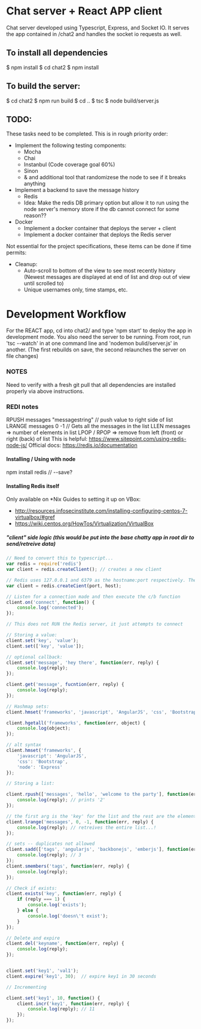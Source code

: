 # Chat server + React APP client
Chat server developed using Typescript, Express, and Socket IO. It serves the app contained in /chat2 and handles the socket io requests as well.

## To install all dependencies
$ npm install
$ cd chat2
$ npm install

## To build the server:
$ cd chat2
$ npm run build
$ cd ..
$ tsc
$ node build/server.js

## TODO:
These tasks need to be completed. This is in rough priority order:

* Implement the following testing components:
    * Mocha
    * Chai
    * Instanbul (Code coverage goal 60%)
    * Sinon
    * & and additional tool that randomizese the node to see if it breaks anything
* Implement a backend to save the message history
    * Redis
    * Idea: Make the redis DB primary option but allow it to run using the node server's memory store if the db cannot connect for some reason??
* Docker
    * Implement a docker container that deploys the server + client
    * Implement a docker container that deploys the Redis server

Not essential for the project specifications, these items can be done if time permits:
* Cleanup:
    * Auto-scroll to bottom of the view to see most recently history (Newest messages are displayed at end of list and drop out of view until scrolled to)
    * Unique usernames only, time stamps, etc.

# Development Workflow
For the REACT app, cd into chat2/ and type 'npm start' to deploy the app in development mode.
You also need the server to be running. From root, run 'tsc --watch' in at one command line and 'nodemon bulid/server.js' in another.
    (The first rebuilds on save, the second relaunches the server on file changes)


### NOTES
Need to verify with a fresh git pull that all dependencies are installed properly via above instructions.


### REDI notes
RPUSH messages "messagestring"  // push value to right side of list
LRANGE messages 0 -1     // Gets all the messages in the list
LLEN messages  => number of elements in list
LPOP / RPOP  => remove from left (front) or right (back) of list
This is helpful:    https://www.sitepoint.com/using-redis-node-js/
Official docs:      https://redis.io/documentation

#### Installing / Using with node
npm install redis  // --save?

#### Installing Redis itself
Only available on *Nix
Guides to setting it up on VBox: 
* http://resources.infosecinstitute.com/installing-configuring-centos-7-virtualbox/#gref
* https://wiki.centos.org/HowTos/Virtualization/VirtualBox


##### "client" side logic (this would be put into the base chatty app in root dir to send/retreive data)


```javascript
// Need to convert this to typescript...
var redis = require('redis')
var client = redis.createClient(); // creates a new client

// Redis uses 127.0.0.1 and 6379 as the hostname:port respectively. They can be provided as params
var client = redis.createCient(port, host);

// Listen for a connection made and then execute the c/b function
client.on('connect', function() {
    console.log('connected');
});

// This does not RUN the Redis server, it just attempts to connect

// Storing a value:
client.set('key', 'value');
client.set(['key', 'value']);

// optional callback:
client.set('message', 'hey there', function(err, reply) {
    console.log(reply);
});

client.get('message', fucntion(err, reply) {
    console.log(reply);
});

// Hashmap sets:
client.hmset('frameworks', 'javascript', 'AngularJS', 'css', 'Bootstrap', 'node', 'Express');

client.hgetall('frameworks', function(err, object) {
    console.log(object);
});

// alt syntax
client.hmset('frameworks', {
    'javascript': 'AngularJS',
    'css': 'Bootstrap',
    'node': 'Express'
});

// Storing a list:

client.rpush(['messages', 'hello', 'welcome to the party'], function(err, reply) {
    console.log(reply); // prints '2'
});

// the first arg is the 'key' for the list and the rest are the elements. The return value is the number of elements inside the key
client.lrange('messages', 0, -1, function(err, reply) {
    console.log(reply); // retreives the entire list...!
});

// sets -- duplicates not allowed
client.sadd(['tags', 'angularjs', 'backbonejs', 'emberjs'], function(err, reply) {
    console.log(reply); // 3
});
client.smembers('tags', function(err, reply) {
    console.log(reply);
});

// Check if exists:
client.exists('key', function(err, reply) {
    if (reply === 1) {
        console.log('exists');
    } else {
        console.log('doesn\'t exist');
    }
});

// Delete and expire
client.del('keyname', function(err, reply) {
    console.log(reply);
});


client.set('key1', 'val1');
client.expire('key1', 30);  // expire key1 in 30 seconds

// Incrementing

client.set('key1', 10, function() {
    client.incr('key1', function(err, reply) {
        console.log(reply); // 11
    });
});


```
